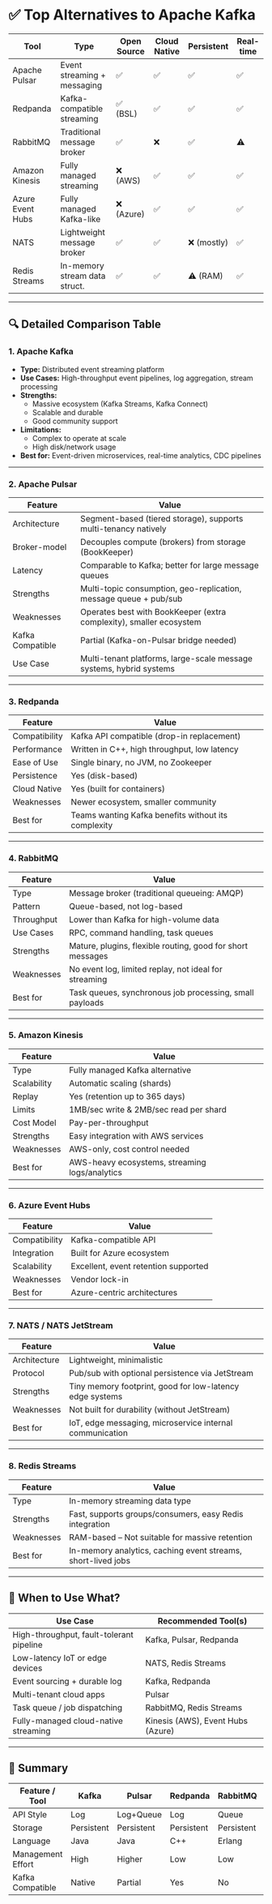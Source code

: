 # ✅ Top Alternatives to Apache Kafka

| Tool              | Type                          | Open Source | Cloud Native | Persistent        | Real-time |
|-------------------|------------------------------|-------------|--------------|-------------------|-----------|
| Apache Pulsar     | Event streaming + messaging   | ✅          | ✅           | ✅                | ✅        |
| Redpanda          | Kafka-compatible streaming    | ✅ (BSL)    | ✅           | ✅                | ✅        |
| RabbitMQ          | Traditional message broker    | ✅          | ❌           | ✅                | ⚠️        |
| Amazon Kinesis    | Fully managed streaming       | ❌ (AWS)    | ✅           | ✅                | ✅        |
| Azure Event Hubs  | Fully managed Kafka-like      | ❌ (Azure)  | ✅           | ✅                | ✅        |
| NATS              | Lightweight message broker    | ✅          | ✅           | ❌ (mostly)       | ✅        |
| Redis Streams     | In-memory stream data struct. | ✅          | ✅           | ⚠️ (RAM)          | ✅        |

---

## 🔍 Detailed Comparison Table

### 1. Apache Kafka
- **Type:** Distributed event streaming platform
- **Use Cases:** High-throughput event pipelines, log aggregation, stream processing
- **Strengths:**
  - Massive ecosystem (Kafka Streams, Kafka Connect)
  - Scalable and durable
  - Good community support
- **Limitations:**
  - Complex to operate at scale
  - High disk/network usage
- **Best for:** Event-driven microservices, real-time analytics, CDC pipelines

---

### 2. Apache Pulsar

| Feature        | Value                                                             |
|----------------|-------------------------------------------------------------------|
| Architecture   | Segment-based (tiered storage), supports multi-tenancy natively   |
| Broker-model   | Decouples compute (brokers) from storage (BookKeeper)             |
| Latency        | Comparable to Kafka; better for large message queues              |
| Strengths      | Multi-topic consumption, geo-replication, message queue + pub/sub |
| Weaknesses     | Operates best with BookKeeper (extra complexity), smaller ecosystem |
| Kafka Compatible | Partial (Kafka-on-Pulsar bridge needed)                         |
| Use Case       | Multi-tenant platforms, large-scale message systems, hybrid systems|

---

### 3. Redpanda

| Feature        | Value                                                             |
|----------------|-------------------------------------------------------------------|
| Compatibility  | Kafka API compatible (drop-in replacement)                        |
| Performance    | Written in C++, high throughput, low latency                      |
| Ease of Use    | Single binary, no JVM, no Zookeeper                               |
| Persistence    | Yes (disk-based)                                                  |
| Cloud Native   | Yes (built for containers)                                        |
| Weaknesses     | Newer ecosystem, smaller community                                |
| Best for       | Teams wanting Kafka benefits without its complexity               |

---

### 4. RabbitMQ

| Feature     | Value                                                      |
|-------------|------------------------------------------------------------|
| Type        | Message broker (traditional queueing: AMQP)                |
| Pattern     | Queue-based, not log-based                                 |
| Throughput  | Lower than Kafka for high-volume data                      |
| Use Cases   | RPC, command handling, task queues                         |
| Strengths   | Mature, plugins, flexible routing, good for short messages |
| Weaknesses  | No event log, limited replay, not ideal for streaming      |
| Best for    | Task queues, synchronous job processing, small payloads    |

---

### 5. Amazon Kinesis

| Feature      | Value                                         |
|--------------|-----------------------------------------------|
| Type         | Fully managed Kafka alternative               |
| Scalability  | Automatic scaling (shards)                    |
| Replay       | Yes (retention up to 365 days)                |
| Limits       | 1MB/sec write & 2MB/sec read per shard        |
| Cost Model   | Pay-per-throughput                            |
| Strengths    | Easy integration with AWS services            |
| Weaknesses   | AWS-only, cost control needed                 |
| Best for     | AWS-heavy ecosystems, streaming logs/analytics|

---

### 6. Azure Event Hubs

| Feature       | Value                             |
|---------------|-----------------------------------|
| Compatibility | Kafka-compatible API              |
| Integration   | Built for Azure ecosystem         |
| Scalability   | Excellent, event retention supported|
| Weaknesses    | Vendor lock-in                    |
| Best for      | Azure-centric architectures       |

---

### 7. NATS / NATS JetStream

| Feature      | Value                                                        |
|--------------|--------------------------------------------------------------|
| Architecture | Lightweight, minimalistic                                    |
| Protocol     | Pub/sub with optional persistence via JetStream              |
| Strengths    | Tiny memory footprint, good for low-latency edge systems     |
| Weaknesses   | Not built for durability (without JetStream)                 |
| Best for     | IoT, edge messaging, microservice internal communication     |

---

### 8. Redis Streams

| Feature     | Value                                                      |
|-------------|------------------------------------------------------------|
| Type        | In-memory streaming data type                              |
| Strengths   | Fast, supports groups/consumers, easy Redis integration    |
| Weaknesses  | RAM-based – Not suitable for massive retention             |
| Best for    | In-memory analytics, caching event streams, short-lived jobs|

---

## 🧠 When to Use What?

| Use Case                              | Recommended Tool(s)              |
|---------------------------------------|----------------------------------|
| High-throughput, fault-tolerant pipeline | Kafka, Pulsar, Redpanda          |
| Low-latency IoT or edge devices       | NATS, Redis Streams              |
| Event sourcing + durable log          | Kafka, Redpanda                  |
| Multi-tenant cloud apps               | Pulsar                           |
| Task queue / job dispatching          | RabbitMQ, Redis Streams          |
| Fully-managed cloud-native streaming  | Kinesis (AWS), Event Hubs (Azure)|

---

## 🏁 Summary

| Feature / Tool   | Kafka   | Pulsar  | Redpanda | RabbitMQ | Kinesis | NATS    |
|------------------|---------|---------|----------|----------|---------|---------|
| API Style        | Log     | Log+Queue | Log      | Queue    | Log     | Pub/Sub |
| Storage          | Persistent | Persistent | Persistent | Persistent | Persistent | Optional |
| Language         | Java    | Java    | C++      | Erlang   | Proprietary | Go      |
| Management Effort| High    | Higher  | Low      | Low      | Very Low | Very Low|
| Kafka Compatible | Native  | Partial | Yes      | No       | Partial | No      |